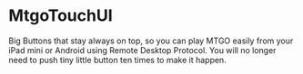 # MtgoTouchUI 

Big Buttons that stay always on top, so you can play MTGO easily from your iPad mini or Android using Remote Desktop Protocol. You will no longer need to push tiny little <OK> button ten times to make it happen.
